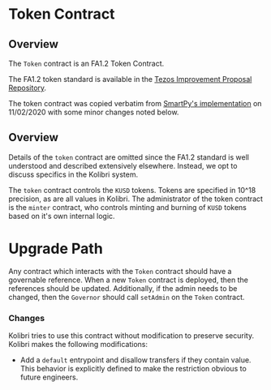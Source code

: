 # Token Contract

## Overview

The `Token` contract is an FA1.2 Token Contract.

The FA1.2 token standard is available in the [Tezos Improvement Proposal Repository](https://gitlab.com/tzip/tzip/blob/master/A/FA1.2.md).

The token contract was copied verbatim from [SmartPy's implementation](http://smartpy.io/dev/?template=fa12.py) on 11/02/2020 with some minor changes noted below.

## Overview

Details of the `token` contract are omitted since the FA1.2 standard is well understood and described extensively elsewhere. Instead, we opt to discuss specifics in the Kolibri system. 

The `token` contract controls the `KUSD` tokens. Tokens are specified in 10^18 precision, as are all values in Kolibri. The administrator of the token contract is the `minter` contract, who controls minting and burning of `KUSD` tokens based on it's own internal logic. 

# Upgrade Path

Any contract which interacts with the `Token` contract should have a governable reference. When a new `Token` contract is deployed, then the references should be updated. Additionally, if the admin needs to be changed, then the `Governor` should call `setAdmin` on the `Token` contract.

### Changes

Kolibri tries to use this contract without modification to preserve security. Kolibri makes the following modifications:
- Add a `default` entrypoint and disallow transfers if they contain value. This behavior is explicitly defined to make the restriction obvious to future engineers.
